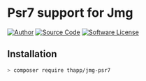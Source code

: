 # Psr7 support for Jmg

[![Author](http://img.shields.io/badge/author-iwyg-blue.svg?style=flat-square)](https://github.com/iwyg)
[![Source Code](http://img.shields.io/badge/source-thapp/jmg--psr7-blue.svg?style=flat-square)](https://github.com/iwyg/jmg-psr7/tree/master)
[![Software License](https://img.shields.io/badge/license-MIT-brightgreen.svg?style=flat-square)](https://github.com/iwyg/jmg-psr7/blob/master/LICENSE.md)

<!--
[![Build Status](https://img.shields.io/travis/iwyg/jmg-psr7/master.svg?style=flat-square)](https://travis-ci.org/iwyg/jmg-psr7)
[![Code Coverage](https://img.shields.io/coveralls/iwyg/jmg-psr7/master.svg?style=flat-square)](https://coveralls.io/r/iwyg/jmg-psr7)
[![HHVM](https://img.shields.io/hhvm/thapp/jmg-psr7/dev-master.svg?style=flat-square)](http://hhvm.h4cc.de/package/thapp/jmg-psr7)
-->

## Installation

```sh
> composer require thapp/jmg-psr7
```
